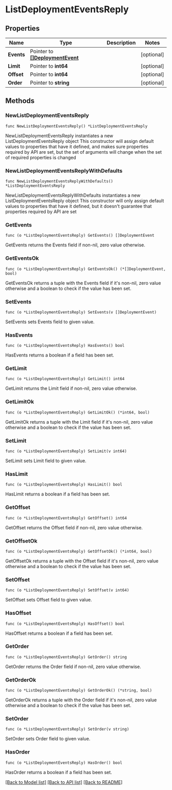 # ListDeploymentEventsReply

## Properties

Name | Type | Description | Notes
------------ | ------------- | ------------- | -------------
**Events** | Pointer to [**[]DeploymentEvent**](DeploymentEvent.md) |  | [optional] 
**Limit** | Pointer to **int64** |  | [optional] 
**Offset** | Pointer to **int64** |  | [optional] 
**Order** | Pointer to **string** |  | [optional] 

## Methods

### NewListDeploymentEventsReply

`func NewListDeploymentEventsReply() *ListDeploymentEventsReply`

NewListDeploymentEventsReply instantiates a new ListDeploymentEventsReply object
This constructor will assign default values to properties that have it defined,
and makes sure properties required by API are set, but the set of arguments
will change when the set of required properties is changed

### NewListDeploymentEventsReplyWithDefaults

`func NewListDeploymentEventsReplyWithDefaults() *ListDeploymentEventsReply`

NewListDeploymentEventsReplyWithDefaults instantiates a new ListDeploymentEventsReply object
This constructor will only assign default values to properties that have it defined,
but it doesn't guarantee that properties required by API are set

### GetEvents

`func (o *ListDeploymentEventsReply) GetEvents() []DeploymentEvent`

GetEvents returns the Events field if non-nil, zero value otherwise.

### GetEventsOk

`func (o *ListDeploymentEventsReply) GetEventsOk() (*[]DeploymentEvent, bool)`

GetEventsOk returns a tuple with the Events field if it's non-nil, zero value otherwise
and a boolean to check if the value has been set.

### SetEvents

`func (o *ListDeploymentEventsReply) SetEvents(v []DeploymentEvent)`

SetEvents sets Events field to given value.

### HasEvents

`func (o *ListDeploymentEventsReply) HasEvents() bool`

HasEvents returns a boolean if a field has been set.

### GetLimit

`func (o *ListDeploymentEventsReply) GetLimit() int64`

GetLimit returns the Limit field if non-nil, zero value otherwise.

### GetLimitOk

`func (o *ListDeploymentEventsReply) GetLimitOk() (*int64, bool)`

GetLimitOk returns a tuple with the Limit field if it's non-nil, zero value otherwise
and a boolean to check if the value has been set.

### SetLimit

`func (o *ListDeploymentEventsReply) SetLimit(v int64)`

SetLimit sets Limit field to given value.

### HasLimit

`func (o *ListDeploymentEventsReply) HasLimit() bool`

HasLimit returns a boolean if a field has been set.

### GetOffset

`func (o *ListDeploymentEventsReply) GetOffset() int64`

GetOffset returns the Offset field if non-nil, zero value otherwise.

### GetOffsetOk

`func (o *ListDeploymentEventsReply) GetOffsetOk() (*int64, bool)`

GetOffsetOk returns a tuple with the Offset field if it's non-nil, zero value otherwise
and a boolean to check if the value has been set.

### SetOffset

`func (o *ListDeploymentEventsReply) SetOffset(v int64)`

SetOffset sets Offset field to given value.

### HasOffset

`func (o *ListDeploymentEventsReply) HasOffset() bool`

HasOffset returns a boolean if a field has been set.

### GetOrder

`func (o *ListDeploymentEventsReply) GetOrder() string`

GetOrder returns the Order field if non-nil, zero value otherwise.

### GetOrderOk

`func (o *ListDeploymentEventsReply) GetOrderOk() (*string, bool)`

GetOrderOk returns a tuple with the Order field if it's non-nil, zero value otherwise
and a boolean to check if the value has been set.

### SetOrder

`func (o *ListDeploymentEventsReply) SetOrder(v string)`

SetOrder sets Order field to given value.

### HasOrder

`func (o *ListDeploymentEventsReply) HasOrder() bool`

HasOrder returns a boolean if a field has been set.


[[Back to Model list]](../README.md#documentation-for-models) [[Back to API list]](../README.md#documentation-for-api-endpoints) [[Back to README]](../README.md)


